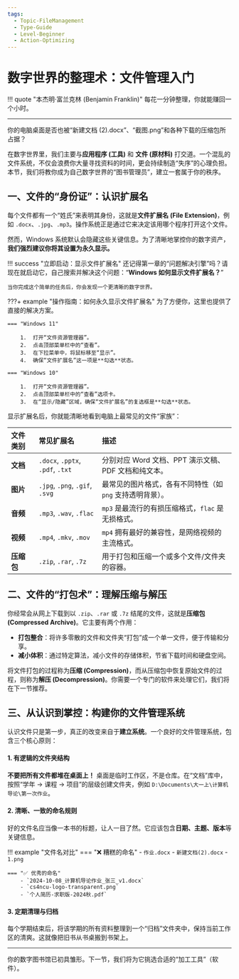 ```yaml
---
tags:
  - Topic-FileManagement
  - Type-Guide
  - Level-Beginner
  - Action-Optimizing
---
```


# 数字世界的整理术：文件管理入门

!!! quote "本杰明·富兰克林 (Benjamin Franklin)"
    每花一分钟整理，你就能赚回一个小时。

---

你的电脑桌面是否也被“新建文档 (2).docx”、“截图.png”和各种下载的压缩包所占据？

在数字世界里，我们主要与**应用程序 (工具)** 和 **文件 (原材料)** 打交道。一个混乱的文件系统，不仅会浪费你大量寻找资料的时间，更会持续制造“失序”的心理负担。本节，我们将教你成为自己数字世界的“图书管理员”，建立一套属于你的秩序。

## 一、文件的“身份证”：认识扩展名

每个文件都有一个“姓氏”来表明其身份，这就是**文件扩展名 (File Extension)**，例如 `.docx`、`.jpg`、`.mp3`。操作系统正是通过它来决定该用哪个程序打开这个文件。

然而，Windows 系统默认会隐藏这些关键信息。为了清晰地掌控你的数字资产，**我们强烈建议你将其设置为永久显示。**

!!! success "立即启动：显示文件扩展名"
    还记得第一章的“问题解决引擎”吗？请现在就启动它，自己搜索并解决这个问题：“**Windows 如何显示文件扩展名？**”

    当你完成这个简单的任务后，你会发现一个更清晰的数字世界。

???+ example "操作指南：如何永久显示文件扩展名"
    为了方便你，这里也提供了直接的解决方案。

    === "Windows 11"

        1.  打开“文件资源管理器”。
        2.  点击顶部菜单栏中的“查看”。
        3.  在下拉菜单中，将鼠标移至“显示”。
        4.  确保“文件扩展名”这一项是**勾选**状态。

    === "Windows 10"

        1.  打开“文件资源管理器”。
        2.  点击顶部菜单栏中的“查看”选项卡。
        3.  在“显示/隐藏”区域，确保“文件扩展名”的复选框是**勾选**状态。

显示扩展名后，你就能清晰地看到电脑上最常见的文件“家族”：

| 文件类别 | 常见扩展名 | 描述 |
| :--- | :--- | :--- |
| **文档** | `.docx`, `.pptx`, `.pdf`, `.txt` | 分别对应 Word 文档、PPT 演示文稿、PDF 文档和纯文本。 |
| **图片** | `.jpg`, `.png`, `.gif`, `.svg` | 最常见的图片格式，各有不同特性（如 `png` 支持透明背景）。 |
| **音频** | `.mp3`, `.wav`, `.flac` | `mp3` 是最流行的有损压缩格式，`flac` 是无损格式。 |
| **视频** | `.mp4`, `.mkv`, `.mov` | `mp4` 拥有最好的兼容性，是网络视频的主流格式。 |
| **压缩包**| `.zip`, `.rar`, `.7z` | 用于打包和压缩一个或多个文件/文件夹的容器。 |

## 二、文件的“打包术”：理解压缩与解压

你经常会从网上下载到以 `.zip`、`.rar` 或 `.7z` 结尾的文件，这就是**压缩包 (Compressed Archive)**。它主要有两个作用：

*   **打包整合**：将许多零散的文件和文件夹“打包”成一个单一文件，便于传输和分享。
*   **减小体积**：通过特定算法，减小文件的存储体积，节省下载时间和硬盘空间。

将文件打包的过程称为**压缩 (Compression)**，而从压缩包中恢复原始文件的过程，则称为**解压 (Decompression)**。你需要一个专门的软件来处理它们，我们将在下一节推荐。

## 三、从认识到掌控：构建你的文件管理系统

认识文件只是第一步，真正的改变来自于**建立系统**。一个良好的文件管理系统，包含三个核心原则：

#### 1. 有逻辑的文件夹结构

**不要把所有文件都堆在桌面上！** 桌面是临时工作区，不是仓库。在“文档”库中，按照“学年 → 课程 → 项目”的层级创建文件夹，例如 `D:\Documents\大一上\计算机导论\第一次作业`。

#### 2. 清晰、一致的命名规则

好的文件名应当像一本书的标题，让人一目了然。它应该包含**日期、主题、版本**等关键信息。

!!! example "文件名对比"
    === "❌ 糟糕的命名"
        - `作业.docx`
        - `新建文档(2).docx`
        - `1.png`

    === "✅ 优秀的命名"
        - `2024-10-08_计算机导论作业_张三_v1.docx`
        - `cs4ncu-logo-transparent.png`
        - `个人简历-求职版-2024秋.pdf`

#### 3. 定期清理与归档

每个学期结束后，将该学期的所有资料整理到一个“归档”文件夹中，保持当前工作区的清爽。这就像把旧书从书桌搬到书架上。

---

你的数字图书馆已初具雏形。下一节，我们将为它挑选合适的“加工工具”（软件）。